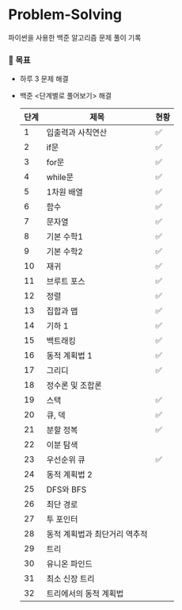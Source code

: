 # Problem-Solving
파이썬을 사용한 백준 알고리즘 문제 풀이 기록

### 📝 목표

- 하루 3 문제 해결
- 백준 <단계별로 풀어보기> 해결


    | 단계 | 제목 | 현황 |
    | --- | --- | --- |
    | 1 | 입출력과 사칙연산 | ✅ |
    | 2 | if문 | ✅ |
    | 3 | for문 | ✅ |
    | 4 | while문 | ✅ |
    | 5 | 1차원 배열 | ✅ |
    | 6 | 함수 | ✅ |
    | 7 | 문자열 | ✅ |
    | 8 | 기본 수학1 | ✅ |
    | 9 | 기본 수학2 | ✅ |
    | 10 | 재귀 | ✅ |
    | 11 | 브루트 포스 | ✅ |
    | 12 | 정렬 | ✅ |
    | 13 | 집합과 맵 | ✅ |
    | 14 | 기하 1 | ✅ |
    | 15 | 백트래킹 | ✅ |
    | 16 | 동적 계획법 1 | ✅ |
    | 17 | 그리디 | ✅ |
    | 18 | 정수론 및 조합론 |  |
    | 19 | 스택 | ✅ |
    | 20 | 큐, 덱 | ✅ |
    | 21 | 분할 정복 | ✅ |
    | 22 | 이분 탐색 |  |
    | 23 | 우선순위 큐 | ✅ |
    | 24 | 동적 계획법 2 |  |
    | 25 | DFS와 BFS |  |
    | 26 | 최단 경로 |  |
    | 27 | 투 포인터 |  |
    | 28 | 동적 계획법과 최단거리 역추적 |  |
    | 29 | 트리 |  |
    | 30 | 유니온 파인드 |  |
    | 31 | 최소 신장 트리 |  |
    | 32 | 트리에서의 동적 계획법 |  |